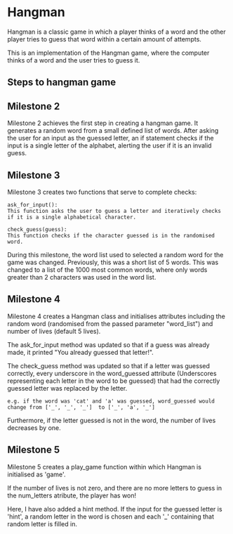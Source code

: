 # Hangman
Hangman is a classic game in which a player thinks of a word and the other player tries to guess that word within a certain amount of attempts.

This is an implementation of the Hangman game, where the computer thinks of a word and the user tries to guess it. 

## Steps to hangman game

## Milestone 2
Milestone 2 achieves the first step in creating a hangman game. It generates a random word from a small defined list of words. After asking the user for an input as the guessed letter, an if statement checks if the input is a  single letter of the alphabet, alerting the user if it is an invalid guess.

## Milestone 3
Milestone 3 creates two functions that serve to complete checks: 

    ask_for_input():
    This function asks the user to guess a letter and iteratively checks if it is a single alphabetical character. 

    check_guess(guess): 
    This function checks if the character guessed is in the randomised word. 

During this milestone, the word list used to selected a random word for the game was changed. Previously, this was a short list of 5 words. This was changed to a list of the 1000 most common words, where only words greater than 2 characters was used in the word list. 

## Milestone 4
Milestone 4 creates a Hangman class and initialises attributes including the random word (randomised from the passed parameter "word_list") and number of lives (default 5 lives).

The ask_for_input method was updated so that if a guess was already made, it printed "You already guessed that letter!".

The check_guess method was updated so that if a letter was guessed correctly, every underscore in the word_guessed attribute (Underscores representing each letter in the word to be guessed) that had the correctly guessed letter was replaced by the letter. 

    e.g. if the word was 'cat' and 'a' was guessed, word_guessed would change from ['_', '_', '_']  to ['_', 'a', '_']

Furthermore, if the letter guessed is not in the word, the number of lives decreases by one.

## Milestone 5
Milestone 5 creates a play_game function within which Hangman is initialised as 'game'. 

If the number of lives is not zero, and there are no more letters to guess in the num_letters atribute, the player has won!

Here, I have also added a hint method. If the input for the guessed letter is 'hint', a random letter in the word is chosen and each '_' containing that random letter is filled in.
